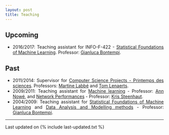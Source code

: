 ```yaml
---
layout: post
title: Teaching
---
```


<div align="justify">

## <i class="fa fa-chevron-right"></i> Upcoming

+ 2016/2017: Teaching assistant for INFO-F-422 - <a href="http://ai.vub.ac.be/courses/2011-2012/statistical-foundations-of-machine-learning" target="_blank">Statistical Foundations of Machine Learning</a>. Professor: <a href="http://www.ulb.ac.be/di/map/gbonte/Welcome.html" target="_blank">Gianluca Bontempi</a>.

## <i class="fa fa-chevron-right"></i> Past

+ 2011/2014: Supervisor for <a href="http://www.ulb.ac.be/di/map/tlenaert/Home_Tom_Lenaerts/INFO-F-308_Printemps.html" target="_blank">Computer Science Projects - Printemps des sciences</a>. Professors: <a href="http://homepages.ulb.ac.be/~mlabbe/" target="_blank">Martine Labbé</a> and <a href="http://www.ulb.ac.be/di/map/tlenaert/Home_Tom_Lenaerts/Welcome.html" target="_blank">Tom Lenaerts</a>. 
+ 2009/2011: Teaching assistant for <a href="https://ai.vub.ac.be/courses/2015-2016/machine-learning" target="_blank">Machine learning</a> - Professor: <a href="https://ai.vub.ac.be/members/ann-nowe" target="_blank">Ann Nowé</a>, and <a href="http://www.etro.vub.ac.be/Education/Courses/IT_Networks/" target="_blank">Network Performances</a> - Professor: <a href="http://www.etro.vub.ac.be/KrisSteenhaut" target="_blank">Kris Steenhaut</a>.
+ 2004/2009: Teaching assistant for <a href="http://ai.vub.ac.be/courses/2011-2012/statistical-foundations-of-machine-learning" target="_blank">Statistical Foundations of Machine Learning</a> and <a href="http://ai.vub.ac.be/courses/2011-2012/statistical-foundations-of-machine-learning" target="_blank">Data Analysis and Modelling methods</a> - Professor: <a href="http://www.ulb.ac.be/di/map/gbonte/Welcome.html" target="_blank">Gianluca Bontempi</a>.
</div>

---

Last updated on {% include last-updated.txt %}
